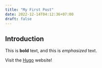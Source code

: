 ```yaml
---
title: "My First Post"
date: 2022-12-14T04:12:36+07:00
draft: false
---
```


## Introduction

This is **bold** text, and this is *emphasized* text.

Visit the [Hugo](https://gohugo.io) website!